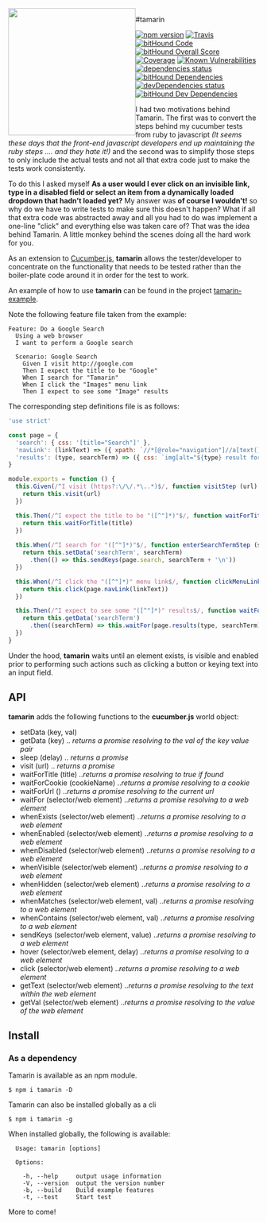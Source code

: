 
<img src="https://raw.githubusercontent.com/ajaxscape/tamarin/master/tamarin.png" width="256px" style="float:left">

#tamarin

<p align="left" style="max-width: 850px">
  <a href="https://www.npmjs.com/package/tamarin"><img src="https://img.shields.io/npm/v/tamarin.svg" alt="npm version"></a>
  <a href="https://travis-ci.org/ajaxscape/tamarin"><img src="https://img.shields.io/travis/ajaxscape/tamarin/master.svg" alt="Travis"></a>
  <a href="https://www.bithound.io/github/ajaxscape/tamarin"><img src="https://www.bithound.io/github/ajaxscape/tamarin/badges/code.svg" alt="bitHound Code"></a>
  <a href="https://www.bithound.io/github/ajaxscape/tamarin"><img src="https://www.bithound.io/github/ajaxscape/tamarin/badges/score.svg" alt="bitHound Overall Score"></a>
  <a href="https://coveralls.io/github/ajaxscape/tamarin"><img src="https://coveralls.io/repos/github/ajaxscape/tamarin/badge.svg" alt="Coverage"></a>
  <a href="https://snyk.io/test/npm/tamarin"><img src="https://snyk.io/test/npm/tamarin/badge.svg" alt="Known Vulnerabilities" data-canonical-src="https://snyk.io/test/npm/tamarin" style="max-width:100%;"></a>
  <a href="https://david-dm.org/ajaxscape/tamarin"><img src="https://david-dm.org/ajaxscape/tamarin/status.svg" alt="dependencies status"></a>
  <a href="https://www.bithound.io/github/ajaxscape/tamarin/master/dependencies/npm"><img src="https://www.bithound.io/github/ajaxscape/tamarin/badges/dependencies.svg" alt="bitHound Dependencies"></a>
  <a href="https://david-dm.org/ajaxscape/tamarin"><img src="https://david-dm.org/ajaxscape/tamarin/dev-status.svg" alt="devDependencies status"></a>
  <a href="https://www.bithound.io/github/ajaxscape/tamarin/master/dependencies/npm"><img src="https://www.bithound.io/github/ajaxscape/tamarin/badges/devDependencies.svg" alt="bitHound Dev Dependencies"></a>
</p>

I had two motivations behind Tamarin.  The first was to convert the steps behind my cucumber tests from ruby to javascript _(It seems these days that the front-end javascript developers end up maintaining the ruby steps .... and they hate it!)_ and the second was to simplify those steps to only include the actual tests and not all that extra code just to make the tests work consistently.  

To do this I asked myself __As a user would I ever click on an invisible link, type in a disabled field or select an item from a dynamically loaded dropdown that hadn't loaded yet?__  My answer was __of course I wouldn't!__ so why do we have to write tests to make sure this doesn't happen?  What if all that extra code was abstracted away and all you had to do was implement a one-line "click" and everything else was taken care of?
That was the idea behind Tamarin.  A little monkey behind the scenes doing all the hard work for you.

As an extension to [Cucumber.js](https://www.npmjs.com/package/cucumber), __tamarin__ allows the tester/developer to concentrate on the functionality that needs to be tested rather than the boiler-plate code around it in order for the test to work.

An example of how to use __tamarin__ can be found in the project [tamarin-example](https://github.com/ajaxscape/tamarin-example).

Note the following feature file taken from the example:

```gherkin
Feature: Do a Google Search
  Using a web browser
  I want to perform a Google search

  Scenario: Google Search
    Given I visit http://google.com
    Then I expect the title to be "Google"
    When I search for "Tamarin"
    When I click the "Images" menu link
    Then I expect to see some "Image" results
```

The corresponding step definitions file is as follows:

```javascript
'use strict'

const page = {
  'search': { css: '[title="Search"]' },
  'navLink': (linkText) => ({ xpath: `//*[@role="navigation"]//a[text()="${linkText}"]` }),
  'results': (type, searchTerm) => ({ css: `img[alt="${type} result for ${searchTerm}"]` })
}

module.exports = function () {
  this.Given(/^I visit (https?:\/\/.*\..*)$/, function visitStep (url) {
    return this.visit(url)
  })

  this.Then(/^I expect the title to be "([^"]*)"$/, function waitForTitleStep (title) {
    return this.waitForTitle(title)
  })
  
  this.When(/^I search for "([^"]*)"$/, function enterSearchTermStep (searchTerm) {
    return this.setData('searchTerm', searchTerm)
      .then(() => this.sendKeys(page.search, searchTerm + '\n'))
  })

  this.When(/^I click the "([^"]*)" menu link$/, function clickMenuLinkStep (linkText) {
    return this.click(page.navLink(linkText))
  })

  this.Then(/^I expect to see some "([^"]*)" results$/, function waitForResultsStep (type) {
    return this.getData('searchTerm')
      .then((searchTerm) => this.waitFor(page.results(type, searchTerm)))
  })
}
```

Under the hood, __tamarin__ waits until an element exists, is visible and enabled prior to performing such actions such as clicking a button or keying text into an input field.

## API
__tamarin__ adds the following functions to the __cucumber.js__ world object:
* setData (key, val)
* getData (key) .. _returns a promise resolving to the val of the key value pair_
* sleep (delay) .. _returns a promise_
* visit (url) .. _returns a promise_
* waitForTitle (title) .._returns a promise resolving to true if found_
* waitForCookie (cookieName) .._returns a promise resolving to a cookie_
* waitForUrl () .._returns a promise resolving to the current url_
* waitFor (selector/web element) .._returns a promise resolving to a web element_
* whenExists (selector/web element) .._returns a promise resolving to a web element_
* whenEnabled (selector/web element) .._returns a promise resolving to a web element_
* whenDisabled (selector/web element) .._returns a promise resolving to a web element_
* whenVisible (selector/web element) .._returns a promise resolving to a web element_
* whenHidden (selector/web element) .._returns a promise resolving to a web element_
* whenMatches (selector/web element, val) .._returns a promise resolving to a web element_
* whenContains (selector/web element, val) .._returns a promise resolving to a web element_
* sendKeys (selector/web element, value) .._returns a promise resolving to a web element_
* hover (selector/web element, delay) .._returns a promise resolving to a web element_
* click (selector/web element) .._returns a promise resolving to a web element_
* getText (selector/web element) .._returns a promise resolving to the text within the web element_
* getVal (selector/web element) .._returns a promise resolving to the value of the web element_

## Install

### As a dependency

Tamarin is available as an npm module.

``` shell
$ npm i tamarin -D
```

Tamarin can also be installed globally as a cli

``` shell
$ npm i tamarin -g
```

When installed globally, the following is available:
``` shell
  Usage: tamarin [options]

  Options:

    -h, --help     output usage information
    -V, --version  output the version number
    -b, --build    Build example features
    -t, --test     Start test
```

More to come!